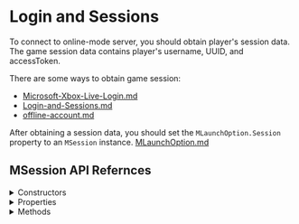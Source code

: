 # Login and Sessions

To connect to online-mode server, you should obtain player's session data. The game session data contains player's username, UUID, and accessToken.

There are some ways to obtain game session:

* [Microsoft-Xbox-Live-Login.md](Microsoft-Xbox-Live-Login.md "mention")
* [Login-and-Sessions.md](Login-and-Sessions.md "mention")
* [offline-account.md](offline-account.md "mention")

After obtaining a session data, you should set the `MLaunchOption.Session` property to an `MSession` instance. [MLaunchOption.md](../getting-started/MLaunchOption.md "mention")

## MSession API Refernces

<details>

<summary>Constructors</summary>

#### public MSession()

Creates an empty session.

#### public MSession(string username, string accesstoken, string uuid)

Creates an MSession with the specified Username, AccessToken, and UUID properties.

</details>

<details>

<summary>Properties</summary>

#### Username

_Type: string_

#### UUID

_Type: string_

#### AccessToken

_Type: string_

#### ClientToken

_Type: string_

</details>

<details>

<summary>Methods</summary>

#### public bool CheckIsValid()

Return true if `Username`, `AccessToken`, `UUID` is not null or empty.

#### public static MSession GetOfflineSession(string username)

Creates a new MSession and returns it. `Username=username`, `AccessToken="access_token"`, `UUID="user_uuid"`

</details>
